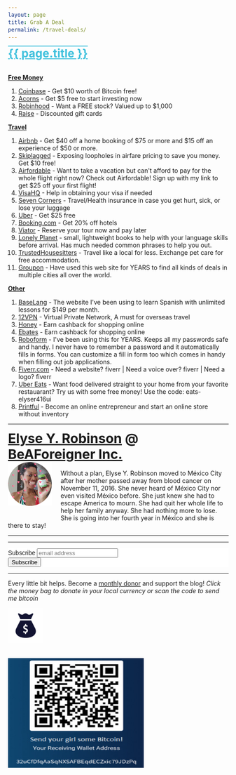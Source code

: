 ```yaml
---
layout: page
title: Grab A Deal
permalink: /travel-deals/
---
```


<div style="color: #40c1dd; text-align: left; font-size: 26px; font-weight: bold; text-decoration: underline overline">{{ page.title }}</div><br>

<b><u>Free Money</u></b><br>
<ol>
<li><a href="https://www.coinbase.com/join/robins_3cw" target="_blank">Coinbase</a> - Get $10 worth of Bitcoin free!</li>

<li><a href="https://www.acorns.com/invite/A4ZAYK" target="_blank">Acorns</a> - Get $5 free to start investing now</li>

<li><a href="https://join.robinhood.com/elyser17" target="_blank">Robinhood</a> - Want a FREE stock? Valued up to $1,000</li>

<li><a href="http://geta.raise.com/erobinson6" target="_blank">Raise</a> - Discounted gift cards</li>

</ol>



<b><u>Travel</b></u><br>
<ol>
<li><a href="https://www.airbnb.com/c/elyser93?currency=USD" target="_blank">Airbnb</a> - Get $40 off a home booking of $75 or more and $15 off an experience of $50 or more.</li>

<li><a href="https://skiplagged.com/r/elyser" target="_blank">Skiplagged</a> - Exposing loopholes in airfare pricing to save you money. Get $10 free!</li>

<li><a href="https://www.airfordable.com/referred?referrer=5a68bfc9535a390036c934f7" target="_blank">Airfordable</a> - Want to take a vacation but can't afford to pay for the whole flight right now? Check out Airfordable! Sign up with my link to get $25 off your first flight!</li>

<li><a href="https://www.visahq.com/?a_aid=vaff9616" target="_blank">VisaHQ</a> - Help in obtaining your visa if needed</li>

<li><a href="https://www.sevencorners.com/?a=7EA9D670-6805-4F0F-AB1C-804BD2C35B7D&z=HGP2SEQ" target="_blank">Seven Corners</a> - Travel/Health insurance in case you get hurt, sick, or lose your luggage</li>

<li><a href="https://www.uber.com/invite/elyser416ui" target="_blank">Uber</a> - Get $25 free</li>

<li><a href="https://www.booking.com/index.html?aid=1953880" target="_blank">Booking.com</a> - Get 20% off hotels</li>

<li><a href="https://www.awin1.com/awclick.php?gid=384325&mid=11018&awinaffid=323811&linkid=2593003&clickref=" target="_blank">Viator</a> - Reserve your tour now and pay later</li>

<li><a href="https://www.awin1.com/awclick.php?gid=143125&mid=4217&awinaffid=323811&linkid=303527&clickref=" target="_blank">Lonely Planet</a> - small, lightweight books to help with your language skills before arrival. Has much needed common phrases to help you out.</li>

<li><a href="https://www.awin1.com/awclick.php?gid=379678&mid=5759&awinaffid=323811&linkid=2562126&clickref=" target="_blank">TrustedHousesitters</a> - Travel like a local for less. Exchange pet care for free accommodation.</li>

<li><a href="https://www.groupon.com/visitor_referral/h/ee4bce1e-84de-4387-a735-d59d04539960" target="_blank">Groupon</a> - Have used this web site for YEARS to find all kinds of deals in multiple cities all over the world.</li>

</ol>


<b><u>Other</b></u><br>
<ol>
<li><a href="https://baselang.com/signup/?referral=me%40elyserobinson.com" target="_blank">BaseLang</a> - The website I've been using to learn Spanish with unlimited lessons for $149 per month.</li>

<li><a href="https://12vpn.net/?aff=1001" target="_blank">12VPN</a> - Virtual Private Network, A must for overseas travel</li>

<li><a href="https://joinhoney.com/ref/759tu9o" target="_blank">Honey</a> - Earn cashback for shopping online</li>

<li><a href="https://www.rakuten.com/r/YOURS219?eeid=28187" target="_blank">Ebates</a> - Earn cashback for shopping online</li>

<li><a href="https://www.roboform.com/key-features?affid=eyrob" target="_blank">Roboform</a> - I've been using this for YEARS. Keeps all my passwords safe and handy. I never have to remember a password and it automatically fills in forms. You can customize a fill in form too which comes in handy when filling out job applications.</li>

<li><a href="http://www.fiverr.com/s2/705ed7c7c4" target="_blank">Fiverr.com</a> - Need a website? fiverr | Need a voice over? fiverr | Need a logo? fiverr</li>

<li><a href="http://ubr.to/EatsGiveGet" target="_blank">Uber Eats</a> - Want food delivered straight to your home from your favorite restauarant? Try us with some free money! Use the code: eats-elyser416ui</li>

<li><a href="https://www.printful.com/start-your-online-store-without-inventory/a/1854514:450bfe266f4da83c5d4941174baf6d27" target="_blank">Printful</a> - Become an online entrepreneur and start an online store without inventory</li>
</ol>

<hr>

<div style="font-size: 30px; font-weight: bold;"><a href="https://elyserobinson.com" target="_blank">Elyse Y. Robinson</a> @ <a href="https://www.beaforeigner.com" target="_blank">BeAForeigner Inc.</a></div>
<div style="float: left; padding: 0 20px 20px 0;"><img src="/img/me86.gif" width="100" height="100" alt="Elyse Y. Robinson"></div>
<br>
Without a plan, Elyse Y. Robinson moved to M&eacute;xico City after her mother passed away from blood cancer on November 11, 2016. She never heard of M&eacute;xico City nor even visited M&eacute;xico before. She just knew she had to escape America to mourn. She had quit her whole life to help her family anyway. She had nothing more to lose. She is going into her fourth year in M&eacute;xico and she is there to stay!

<hr>

<div class="sharethis-inline-share-buttons"></div>

<hr>

<!-- Begin Mailchimp Signup Form -->
<link href="//cdn-images.mailchimp.com/embedcode/horizontal-slim-10_7.css" rel="stylesheet" type="text/css">
<style type="text/css">
	#mc_embed_signup{background:#fff; clear:left; font:14px Helvetica,Arial,sans-serif; width:100%;}
	/* Add your own Mailchimp form style overrides in your site stylesheet or in this style block.
	   We recommend moving this block and the preceding CSS link to the HEAD of your HTML file. */
</style>
<div id="mc_embed_signup">
<form action="https://elyserobinson.us14.list-manage.com/subscribe/post?u=d8681ae8829338461cc453b4a&amp;id=f1fd37520f" method="post" id="mc-embedded-subscribe-form" name="mc-embedded-subscribe-form" class="validate" target="_blank" novalidate>
    <div id="mc_embed_signup_scroll">
	<label for="mce-EMAIL">Subscribe</label>
	<input type="email" value="" name="EMAIL" class="email" id="mce-EMAIL" placeholder="email address" required>
    <!-- real people should not fill this in and expect good things - do not remove this or risk form bot signups-->
    <div style="position: absolute; left: -5000px;" aria-hidden="true"><input type="text" name="b_d8681ae8829338461cc453b4a_f1fd37520f" tabindex="-1" value=""></div>
    <div class="clear"><input type="submit" value="Subscribe" name="subscribe" id="mc-embedded-subscribe" class="button"></div>
    </div>
</form>
</div>

<!--End mc_embed_signup-->

<hr>

Every little bit helps. Become a <a href="https://liberapay.com/elyserobinson" target="_blank">monthly donor</a> and support the blog! <i>Click the money bag to donate in your local currency or scan the code to send me bitcoin</i><br>

<a href="https://liberapay.com/elyserobinson" target="_blank"><img src="/img/moneybag.gif" width="80" height="80" alt="Love Elyse? Send some bitcoin!" class="center"></a>

<br>

<picture>
  <source srcset="/img/bitcoin.webp" type="image/webp">
  <source srcset="/img/bitcoin.jpeg" type="image/jpeg">
<img src="/img/bitcoin.jpeg" width="310" height="250" alt="Love Elyse? Send some bitcoin!" class="center">
</picture>
